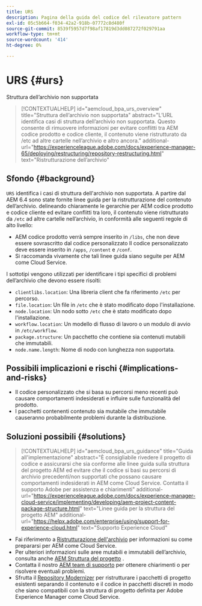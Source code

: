 ```yaml
---
title: URS
description: Pagina della guida del codice del rilevatore pattern
exl-id: 05c5b664-f034-42a2-918b-07772c8d480f
source-git-commit: 8539f5957d7f98af17819d3dd087272f029791aa
workflow-type: tm+mt
source-wordcount: '414'
ht-degree: 0%

---
```


# URS {#urs}

Struttura dell’archivio non supportata

>[!CONTEXTUALHELP]
>id="aemcloud_bpa_urs_overview"
>title="Struttura dell’archivio non supportata"
>abstract="L’URL identifica casi di struttura dell’archivio non supportata. Questo consente di rimuovere informazioni per evitare conflitti tra AEM codice prodotto e codice cliente, il contenuto viene ristrutturato da /etc ad altre cartelle nell’archivio e altro ancora."
>additional-url="https://experienceleague.adobe.com/docs/experience-manager-65/deploying/restructuring/repository-restructuring.html" text="Ristrutturazione dell’archivio"

## Sfondo {#background}

`URS` identifica i casi di struttura dell&#39;archivio non supportata. A partire dal AEM 6.4 sono state fornite linee guida per la ristrutturazione del contenuto dell’archivio. delineando chiaramente le gerarchie per AEM codice prodotto e codice cliente ed evitare conflitti tra loro, il contenuto viene ristrutturato da `/etc` ad altre cartelle nell’archivio, in conformità alle seguenti regole di alto livello:

* AEM codice prodotto verrà sempre inserito in `/libs`, che non deve essere sovrascritto dal codice personalizzato Il codice personalizzato deve essere inserito in `/apps`, `/content` e `/conf`.
* Si raccomanda vivamente che tali linee guida siano seguite per AEM come Cloud Service.

I sottotipi vengono utilizzati per identificare i tipi specifici di problemi dell’archivio che devono essere risolti:
* `clientlibs.location`: Una libreria client che fa riferimento  `/etc` per percorso.
* `file.location`: Un file in  `/etc` che è stato modificato dopo l&#39;installazione.
* `node.location`: Un nodo sotto  `/etc` che è stato modificato dopo l&#39;installazione.
* `workflow.location`: Un modello di flusso di lavoro o un modulo di avvio in  `/etc/workflow`.
* `package.structure`: Un pacchetto che contiene sia contenuti mutabili che immutabili.
* `node.name.length`: Nome di nodo con lunghezza non supportata.

## Possibili implicazioni e rischi {#implications-and-risks}

* Il codice personalizzato che si basa su percorsi meno recenti può causare comportamenti indesiderati e influire sulle funzionalità del prodotto.
* I pacchetti contenenti contenuto sia mutabile che immutabile causeranno probabilmente problemi durante la distribuzione.

## Soluzioni possibili {#solutions}

>[!CONTEXTUALHELP]
>id="aemcloud_bpa_urs_guidance"
>title="Guida all&#39;implementazione"
>abstract="È consigliabile rivedere il progetto di codice e assicurarsi che sia conforme alle linee guida sulla struttura del progetto AEM ed evitare che il codice si basi su percorsi di archivio precedenti/non supportati che possano causare comportamenti indesiderati in AEM come Cloud Service. Contatta il supporto Adobe per assistenza e chiarimenti"
>additional-url="https://experienceleague.adobe.com/docs/experience-manager-cloud-service/implementing/developing/aem-project-content-package-structure.html" text="Linee guida per la struttura del progetto AEM"
>additional-url="https://helpx.adobe.com/enterprise/using/support-for-experience-cloud.html" text="Supporto Experience Cloud"

* Fai riferimento a [Ristrutturazione dell&#39;archivio](https://experienceleague.adobe.com/docs/experience-manager-65/deploying/restructuring/repository-restructuring.html) per informazioni su come prepararsi per AEM come Cloud Service.
* Per ulteriori informazioni sulle aree mutabili e immutabili dell’archivio, consulta anche [AEM Struttura del progetto](https://experienceleague.adobe.com/docs/experience-manager-cloud-service/implementing/developing/aem-project-content-package-structure.html) .
* Contatta il nostro [AEM team di supporto](https://helpx.adobe.com/enterprise/using/support-for-experience-cloud.html) per ottenere chiarimenti o per risolvere eventuali problemi.
* Sfrutta il [Repository Modernizer](https://experienceleague.adobe.com/docs/experience-manager-cloud-service/moving/refactoring-tools/repo-modernizer.html#refactoring-tools) per ristrutturare i pacchetti di progetto esistenti separando il contenuto e il codice in pacchetti discreti in modo che siano compatibili con la struttura di progetto definita per Adobe Experience Manager come Cloud Service.
